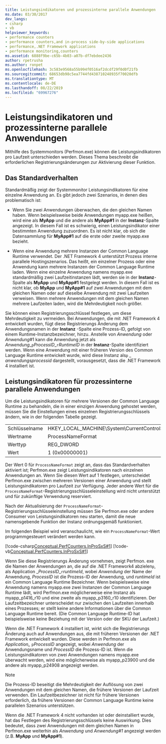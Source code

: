 ```yaml
---
title: Leistungsindikatoren und prozessinterne parallele Anwendungen
ms.date: 03/30/2017
dev_langs:
- csharp
- vb
helpviewer_keywords:
- performance counters
- performance counters,and in-process side-by-side applications
- performance,.NET Framework applications
- performance monitoring,counters
ms.assetid: 6888f9be-c65b-4b03-a07b-df7ebdee2436
author: rpetrusha
ms.author: ronpet
ms.openlocfilehash: 3c583e9568a55b994f0516af2dcdf29f0d0f21fb
ms.sourcegitcommit: 68653db98c5ea7744fd438710248935f70020dfb
ms.translationtype: MT
ms.contentlocale: de-DE
ms.lasthandoff: 08/22/2019
ms.locfileid: "69967276"
---
```

# <a name="performance-counters-and-in-process-side-by-side-applications"></a>Leistungsindikatoren und prozessinterne parallele Anwendungen
Mithilfe des Systemmonitors (Perfmon.exe) können die Leistungsindikatoren pro Laufzeit unterschieden werden. Dieses Thema beschreibt die erforderlichen Registrierungsänderungen zur Aktivierung dieser Funktion.  
  
## <a name="the-default-behavior"></a>Das Standardverhalten  
 Standardmäßig zeigt der Systemmonitor Leistungsindikatoren für eine einzelne Anwendung an. Es gibt jedoch zwei Szenarios, in denen dies problematisch ist:  
  
- Wenn Sie zwei Anwendungen überwachen, die den gleichen Namen haben. Wenn beispielsweise beide Anwendungen myapp.exe heißen, wird eine als **MyApp** und die andere als **MyApp#1** in der **Instanz**-Spalte angezeigt. In diesem Fall ist es schwierig, einen Leistungsindikator einer bestimmten Anwendung zuzuordnen. Es ist nicht klar, ob sich die Datensammlung für **MyApp#1** auf die erste oder zweite myapp.exe bezieht.  
  
- Wenn eine Anwendung mehrere Instanzen der Common Language Runtime verwendet. Der .NET Framework 4 unterstützt Prozess interne parallele Hostingszenarios. Das heißt, ein einzelner Prozess oder eine Anwendung kann mehrere Instanzen der Common Language Runtime laden. Wenn eine einzelne Anwendung namens myapp.exe standardmäßig zwei Laufzeitinstanzen lädt, werden sie in der **Instanz**-Spalte als **MyApp** und **MyApp#1** festgelegt werden. In diesem Fall ist es nicht klar, ob **MyApp** und **MyApp#1** auf zwei Anwendungen mit dem gleichen Namen oder auf dieselbe Anwendung mit zwei Laufzeiten verweisen. Wenn mehrere Anwendungen mit dem gleichen Namen mehrere Laufzeiten laden, wird die Mehrdeutigkeit noch größer.  
  
 Sie können einen Registrierungsschlüssel festlegen, um diese Mehrdeutigkeit zu vermeiden. Bei Anwendungen, die mit .NET Framework 4 entwickelt wurden, fügt diese Registrierungs Änderung dem Anwendungsnamen in der **Instanz** -Spalte eine Prozess-ID, gefolgt von einem Runtime-Instanzbezeichner, hinzu. Anstelle von *Anwendung* oder *Anwendung*#1 kann die Anwendung jetzt als *Anwendung*_`p`*ProcessID*\_`r`*RuntimeID* in der **Instanz**-Spalte identifiziert werden. Wenn eine Anwendung mit einer früheren Version des Common Language Runtime entwickelt wurde, wird diese Instanz als`p` *\_* *anwendungsprocessid* dargestellt, vorausgesetzt, dass die .NET Framework 4 installiert ist.  
  
## <a name="performance-counters-for-in-process-side-by-side-applications"></a>Leistungsindikatoren für prozessinterne parallele Anwendungen  
 Um die Leistungsindikatoren für mehrere Versionen der Common Language Runtime zu behandeln, die in einer einzigen Anwendung gehostet werden, müssen Sie die Einstellungen eines einzelnen Registrierungsschlüssels ändern, wie in der folgenden Tabelle gezeigt.  
  
|||  
|-|-|  
|Schlüsselname|HKEY_LOCAL_MACHINE\System\CurrentControlSet\Services\\.NETFramework\Performance|  
|Wertname|ProcessNameFormat|  
|Werttyp|REG_DWORD|  
|Wert|1 (0x00000001)|  
  
 Der Wert 0 für `ProcessNameFormat` zeigt an, dass das Standardverhalten aktiviert ist; Perfmon.exe zeigt Leistungsindikatoren nach einzelnen Anwendungen an. Wenn Sie diesen Wert auf 1 festlegen, unterscheidet Perfmon.exe zwischen mehreren Versionen einer Anwendung und stellt Leistungsindikatoren pro Laufzeit zur Verfügung. Jeder andere Wert für die `ProcessNameFormat`-Registrierungsschlüsseleinstellung wird nicht unterstützt und für zukünftige Verwendung reserviert.  
  
 Nach der Aktualisierung der `ProcessNameFormat`-Registrierungsschlüsseleinstellung müssen Sie Perfmon.exe oder andere Consumer von Leistungsindikatoren neu starten, damit die neue namensgebende Funktion der Instanz ordnungsgemäß funktioniert.  
  
 Im folgenden Beispiel wird veranschaulicht, wie ein `ProcessNameFormat`-Wert programmgesteuert verändert werden kann.  
  
 [!code-csharp[Conceptual.PerfCounters.InProSxS#1](../../../samples/snippets/csharp/VS_Snippets_CLR/conceptual.perfcounters.inprosxs/cs/regsetting1.cs#1)]
 [!code-vb[Conceptual.PerfCounters.InProSxS#1](../../../samples/snippets/visualbasic/VS_Snippets_CLR/conceptual.perfcounters.inprosxs/vb/regsetting1.vb#1)]  
  
 Wenn Sie diese Registrierungs Änderung vornehmen, zeigt Perfmon. exe die Namen der Anwendungen an, die auf die .NET Framework4 abzielen`p`, als Application _*ProcessID*\_`r`*runtimeId*, wobei *Anwendung* der Name der Anwendung, *ProcessID* ist die Prozess-ID der Anwendung, und *runtimeId* ist ein Common Language Runtime Bezeichner. Wenn beispielsweise eine Anwendung namens myapp.exe zwei Instanzen der Common Language Runtime lädt, wird Perfmon.exe möglicherweise eine Instanz als myapp_p1416_r10 und eine zweite als myapp_p3160_r10 identifizieren. Der Laufzeitbezeichner unterscheidet nur zwischen den Laufzeiten innerhalb eines Prozesses; er stellt keine andere Informationen über die Common Language Runtime bereit. (Die Common Language Runtime-ID hat beispielsweise keine Beziehung mit der Version oder der SKU der Laufzeit.)  
  
 Wenn die .NET Framework 4 installiert ist, wirkt sich die Registrierungs Änderung auch auf Anwendungen aus, die mit früheren Versionen der .NET Framework entwickelt wurden. Diese werden in Perfmon.exe als *Application_* `p`*ProcessID* angezeigt, wobei *Anwendung* der Anwendungsname und *ProcessID* die Prozess-ID ist. Wenn die Leistungsindikatoren von zwei Anwendungen namens myapp.exe überwacht werden, wird eine möglicherweise als myapp_p23900 und die andere als myapp_p24908 angezeigt werden.  
  
> [!NOTE]
> Die Prozess-ID beseitigt die Mehrdeutigkeit der Auflösung von zwei Anwendungen mit dem gleichen Namen, die frühere Versionen der Laufzeit verwenden. Ein Laufzeitbezeichner ist nicht für frühere Versionen erforderlich, da frühere Versionen der Common Language Runtime keine parallelen Szenarios unterstützen.  
  
 Wenn die .NET Framework 4 nicht vorhanden ist oder deinstalliert wurde, hat das Festlegen des Registrierungsschlüssels keine Auswirkung. Dies bedeutet, dass zwei Anwendungen mit dem gleichen Namen in Perfmon.exe weiterhin als *Anwendung* und *Anwendung#1* angezeigt werden (z.B. **MyApp** und **MyApp#1**).
